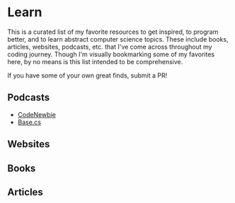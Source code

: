 # Learn

This is a curated list of my favorite resources to get inspired, to program better, and to learn abstract computer science topics. These include books, articles, websites, podcasts, etc. that I've come across throughout my coding journey. Though I'm visually bookmarking some of my favorites here, by no means is this list intended to be comprehensive.

If you have some of your own great finds, submit a PR!

## Podcasts
* [CodeNewbie](https://www.codenewbie.org/) 
* [Base.cs](https://www.codenewbie.org/basecs) 

## Websites

## Books

## Articles

